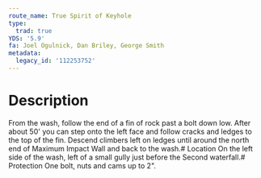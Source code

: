 ```yaml
---
route_name: True Spirit of Keyhole
type:
  trad: true
YDS: '5.9'
fa: Joel Ogulnick, Dan Briley, George Smith
metadata:
  legacy_id: '112253752'
---
```

# Description
From the wash, follow the end of a fin of rock past a bolt down low. After about 50' you can step onto the left face and follow cracks and ledges to the top of the fin. Descend climbers left on ledges until around the north end of Maximum Impact Wall and back to the wash.# Location
On the left side of the wash, left of a small gully just before the Second waterfall.# Protection
One bolt, nuts and cams up to 2".